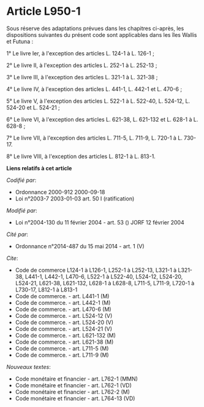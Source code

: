 # Article L950-1

Sous réserve des adaptations prévues dans les chapitres ci-après, les dispositions suivantes du présent code sont applicables
dans les îles Wallis et Futuna :

1° Le livre Ier, à l'exception des articles L. 124-1 à L. 126-1 ;

2° Le livre II, à l'exception des articles L. 252-1 à L. 252-13 ;

3° Le livre III, à l'exception des articles L. 321-1 à L. 321-38 ;

4° Le livre IV, à l'exception des articles L. 441-1, L. 442-1 et L. 470-6 ;

5° Le livre V, à l'exception des articles L. 522-1 à L. 522-40, L. 524-12, L. 524-20 et L. 524-21 ;

6° Le livre VI, à l'exception des articles L. 621-38, L. 621-132 et L. 628-1 à L. 628-8 ;

7° Le livre VII, à l'exception des articles L. 711-5, L. 711-9, L. 720-1 à L. 730-17.

8° Le livre VIII, à l'exception des articles L. 812-1 à L. 813-1.

**Liens relatifs à cet article**

_Codifié par_:

  - Ordonnance 2000-912 2000-09-18
  - Loi n°2003-7 2003-01-03 art. 50 I (ratification)

_Modifié par_:

  - Loi n°2004-130 du 11 février 2004 - art. 53 () JORF 12 février 2004

_Cité par_:

  - Ordonnance n°2014-487 du 15 mai 2014 - art. 1 (V)

_Cite_:

  - Code de commerce L124-1 à L126-1, L252-1 à L252-13, L321-1 à L321-38, L441-1, L442-1, L470-6, L522-1 à L522-40, L524-12, L524-20, L524-21, L621-38, L621-132, L628-1 à L628-8, L711-5, L711-9, L720-1 à L730-17, L812-1 à L813-1
  - Code de commerce. - art. L441-1 (M)
  - Code de commerce. - art. L442-1 (M)
  - Code de commerce. - art. L470-6 (M)
  - Code de commerce. - art. L524-12 (V)
  - Code de commerce. - art. L524-20 (V)
  - Code de commerce. - art. L524-21 (V)
  - Code de commerce. - art. L621-132 (M)
  - Code de commerce. - art. L621-38 (M)
  - Code de commerce. - art. L711-5 (M)
  - Code de commerce. - art. L711-9 (M)

_Nouveaux textes_:

  - Code monétaire et financier - art. L762-1 (MMN)
  - Code monétaire et financier - art. L762-1 (VD)
  - Code monétaire et financier - art. L762-2 (M)
  - Code monétaire et financier - art. L764-13 (VD)
